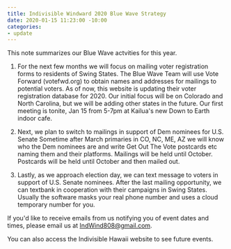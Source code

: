 ```yaml
---
title: Indivisible Windward 2020 Blue Wave Strategy
date: 2020-01-15 11:23:00 -10:00
categories:
- update
---
```


This note summarizes our Blue Wave actvities for this year.

1. For the next few months we will focus on mailing voter registration forms to residents of Swing States. The Blue Wave Team will use Vote Forward (votefwd.org) to obtain names and addresses for mailings to potential voters. As of now, this website is updating their voter registration database for 2020. Our initial focus will be on Colorado and North Carolina, but we will be adding other states in the future. Our first meeting is tonite, Jan 15 from 5-7pm at Kailua's new Down to Earth indoor cafe.

2. Next, we plan to switch to mailings in support of Dem nominees for U.S. Senate
   Sometime after March primaries in CO, NC, ME, AZ we will know who the Dem nominees are and write Get Out The Vote postcards etc naming them and their platforms. Mailings will be held until October. Postcards will be held until October and then mailed out.

3. Lastly, as we approach election day, we can text message to voters in support of U.S. Senate nominees. After the last mailing opportunity, we can textbank in cooperation with their campaigns in Swing States. Usually the software masks your real phone number and uses a cloud temporary number for you.

If you'd like to receive emails from us notifying you of event dates and times, please email us at IndWind808@gmail.com.

You can also access the Indivisible Hawaii website  to see future events.